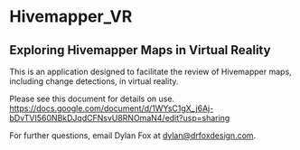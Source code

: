 # Hivemapper_VR
## Exploring Hivemapper Maps in Virtual Reality

This is an application designed to facilitate the review of Hivemapper maps, including change detections, in virtual reality.

Please see this document for details on use.
<https://docs.google.com/document/d/1WYsC1gX_j6Aj-bDvTVI560NBkDJqdCFNsvU8RNOmaN4/edit?usp=sharing>

For further questions, email Dylan Fox at <dylan@drfoxdesign.com>.